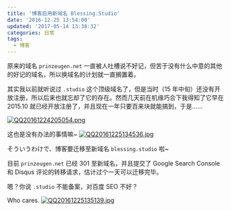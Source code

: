 ```yaml
---
title: '博客启用新域名 Blessing.Studio'
date: '2016-12-25 13:54:00'
updated: '2017-05-14 13:38:32'
categories: 日常
tags:
  - 博客
---
```


原来的域名 `prinzeugen.net` 一直被人吐槽说不好记，但苦于没有什么中意的其他的好记的域名，所以换域名的计划就一直搁置着。

其实我以前就听说过 `.studio` 这个顶级域名了，但是当时（15 年中旬）还没有开放注册，所以后来也就忘却了它的存在。然而几天前在机缘巧合下我得知了它早在 2015.10 就已经开放注册了，并且现在一年只要百来块就能搞到，于是……

<!--more-->

[![QQ20161224205054.png](https://img.prin.studio/images/2016/12/25/QQ20161224205054.png)](https://img.prin.studio/image/Sow)

这也是没有办法的事情嘛~ [![QQ20161225134536.jpg](https://img.prin.studio/images/2016/12/25/QQ20161225134536.jpg)](https://img.prin.studio/image/Zkq)

そういうわけで、博客要迁移至新域名 `blessing.studio` 啦~

目前 `prinzeugen.net` 已经 301 至新域名，并且提交了 Google Search Console 和 Disqus 评论的转移请求，估计过个一天可以迁移完毕。

嗯？你说 `.studio` 不能备案，对百度 SEO 不好？

Who cares. [![QQ20161225135139.jpg](https://img.prin.studio/images/2016/12/25/QQ20161225135139.jpg)](https://img.prin.studio/image/761)


